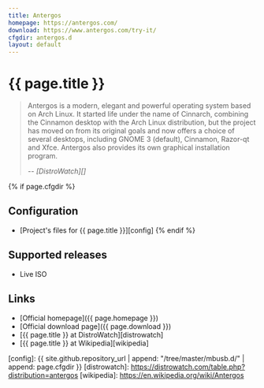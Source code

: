 ```yaml
---
title: Antergos
homepage: https://antergos.com/
download: https://www.antergos.com/try-it/
cfgdir: antergos.d
layout: default
---
```


# {{ page.title }}

> Antergos is a modern, elegant and powerful operating system based on Arch
> Linux. It started life under the name of Cinnarch, combining the Cinnamon
> desktop with the Arch Linux distribution, but the project has moved on from
> its original goals and now offers a choice of several desktops, including
> GNOME 3 (default), Cinnamon, Razor-qt and Xfce. Antergos also provides its own
> graphical installation program.
>
> -- <cite markdown="1">[DistroWatch][]</cite>


{% if page.cfgdir %}
## Configuration

- [Project's files for {{ page.title }}][config]
{% endif %}


## Supported releases

- Live ISO

## Links

- [Official homepage]({{ page.homepage }})
- [Official download page]({{ page.download }})
- [{{ page.title }} at DistroWatch][distrowatch]
- [{{ page.title }} at Wikipedia][wikipedia]


[config]: {{ site.github.repository_url | append: "/tree/master/mbusb.d/" | append: page.cfgdir }}
[distrowatch]: https://distrowatch.com/table.php?distribution=antergos
[wikipedia]: https://en.wikipedia.org/wiki/Antergos
